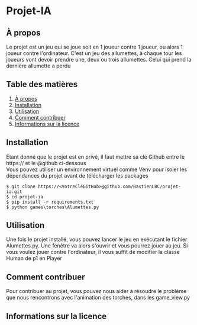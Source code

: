 # Projet-IA

## À propos

Le projet est un jeu qui se joue soit en 1 joueur contre 1 joueur, ou alors 1 joueur contre l'ordinateur. C'est un jeu des allumettes, à chaque tour les joueurs vont devoir prendre une, deux ou trois allumettes. Celui qui prend la dernière allumette a perdu 

## Table des matières

1. [À propos](#à-propos)
2. [Installation](#installation)
3. [Utilisation](#utilisation)
4. [Comment contribuer](#comment-contribuer)
5. [Informations sur la licence](#informations-sur-la-licence)

## Installation 
Etant donné que le projet est en privé, il faut mettre sa clé Github entre le https:// et le @github ci-dessous   
Vous pouvez utiliser un environnement virtuel comme Venv pour isoler les dépendances du projet avant de télécharger les packages 
```
$ git clone https://<VotreCléGitHub>@github.com/BastienLBC/projet-ia.git
$ cd projet-ia
$ pip install -r requirements.txt
$ python games\torches\Alumettes.py
```
## Utilisation 
Une fois le projet installé, vous pouvez lancer le jeu en exécutant le fichier Alumettes.py. Une fenêtre va alors s'ouvrir et vous pourrez jouer au jeu. Si vous voulez jouer contre l'ordinateur, il vous suffit de modifier la classe Human de p1 en Player

## Comment contribuer 
Pour contribuer au projet, vous pouvez nous aider à résoudre le problème que nous rencontrons avec l'animation des torches, dans les game_view.py

## Informations sur la licence
